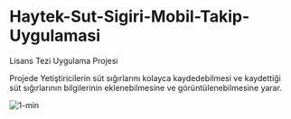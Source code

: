 # Haytek-Sut-Sigiri-Mobil-Takip-Uygulamasi
Lisans Tezi Uygulama Projesi

Projede Yetiştiricilerin süt sığırlarını kolayca kaydedebilmesi ve kaydettiği süt sığırlarının bilgilerinin eklenebilmesine ve görüntülenebilmesine yarar.

![1-min](https://user-images.githubusercontent.com/74832430/170535342-38e362e0-31fc-49e3-a7ce-fc21f656075e.png)
